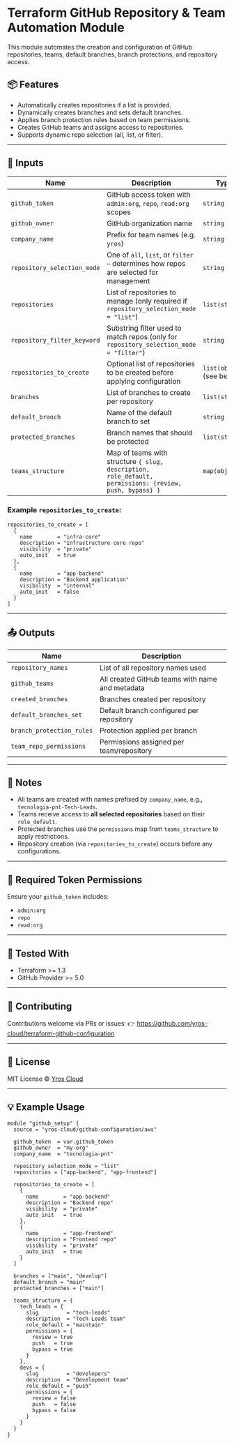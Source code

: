 # Terraform GitHub Repository & Team Automation Module

This module automates the creation and configuration of GitHub repositories, teams, default branches, branch protections, and repository access.

## 📦 Features
- Automatically creates repositories if a list is provided.
- Dynamically creates branches and sets default branches.
- Applies branch protection rules based on team permissions.
- Creates GitHub teams and assigns access to repositories.
- Supports dynamic repo selection (all, list, or filter).

---

## 🔧 Inputs

| Name                       | Description                                                                                         | Type                                                                                             | Required |
|----------------------------|-----------------------------------------------------------------------------------------------------|--------------------------------------------------------------------------------------------------|----------|
| `github_token`            | GitHub access token with `admin:org`, `repo`, `read:org` scopes                                     | `string`                                                                                          | ✅ Yes   |
| `github_owner`            | GitHub organization name                                                                             | `string`                                                                                          | ✅ Yes   |
| `company_name`            | Prefix for team names (e.g. `yros`)                                                       | `string`                                                                                          | ✅ Yes   |
| `repository_selection_mode` | One of `all`, `list`, or `filter` – determines how repos are selected for management              | `string`                                                                                          | ✅ Yes   |
| `repositories`            | List of repositories to manage (only required if `repository_selection_mode = "list"`)           | `list(string)`                                                                                    | ❌ No    |
| `repository_filter_keyword` | Substring filter used to match repos (only for `repository_selection_mode = "filter"`)           | `string`                                                                                          | ❌ No    |
| `repositories_to_create`  | Optional list of repositories to be created before applying configuration                          | `list(object)` (see below)                                                                        | ❌ No    |
| `branches`                | List of branches to create per repository                                                           | `list(string)`                                                                                    | ✅ Yes   |
| `default_branch`          | Name of the default branch to set                                                                  | `string`                                                                                          | ✅ Yes   |
| `protected_branches`      | Branch names that should be protected                                                               | `list(string)`                                                                                    | ✅ Yes   |
| `teams_structure`         | Map of teams with structure `{ slug, description, role_default, permissions: {review, push, bypass} }` | `map(object)`                                                                                     | ✅ Yes   |

### Example `repositories_to_create`:
```hcl
repositories_to_create = [
  {
    name        = "infra-core"
    description = "Infrastructure core repo"
    visibility  = "private"
    auto_init   = true
  },
  {
    name        = "app-backend"
    description = "Backend application"
    visibility  = "internal"
    auto_init   = false
  }
]
```

---

## 📤 Outputs

| Name                    | Description                                      |
|-------------------------|--------------------------------------------------|
| `repository_names`      | List of all repository names used               |
| `github_teams`          | All created GitHub teams with name and metadata |
| `created_branches`      | Branches created per repository                 |
| `default_branches_set`  | Default branch configured per repository        |
| `branch_protection_rules` | Protection applied per branch                  |
| `team_repo_permissions` | Permissions assigned per team/repository        |

---

## 🧠 Notes
- All teams are created with names prefixed by `company_name`, e.g., `tecnologia-pnt-Tech-Leads`.
- Teams receive access to **all selected repositories** based on their `role_default`.
- Protected branches use the `permissions` map from `teams_structure` to apply restrictions.
- Repository creation (via `repositories_to_create`) occurs before any configurations.

---

## 🔐 Required Token Permissions
Ensure your `github_token` includes:
- `admin:org`
- `repo`
- `read:org`

---

## 🧪 Tested With
- Terraform >= 1.3
- GitHub Provider >= 5.0

---

## 🤝 Contributing
Contributions welcome via PRs or issues:
👉 https://github.com/yros-cloud/terraform-github-configuration

---

## 🧾 License
MIT License © [Yros Cloud](https://github.com/yros-cloud)


---

## 💡 Example Usage

```hcl
module "github_setup" {
  source = "yros-cloud/github-configuration/aws"

  github_token  = var.github_token
  github_owner  = "my-org"
  company_name  = "tecnologia-pnt"

  repository_selection_mode = "list"
  repositories = ["app-backend", "app-frontend"]

  repositories_to_create = [
    {
      name        = "app-backend"
      description = "Backend repo"
      visibility  = "private"
      auto_init   = true
    },
    {
      name        = "app-frontend"
      description = "Frontend repo"
      visibility  = "private"
      auto_init   = true
    }
  ]

  branches = ["main", "develop"]
  default_branch = "main"
  protected_branches = ["main"]

  teams_structure = {
    tech_leads = {
      slug         = "tech-leads"
      description  = "Tech Leads team"
      role_default = "maintain"
      permissions = {
        review = true
        push   = true
        bypass = true
      }
    },
    devs = {
      slug         = "developers"
      description  = "Development team"
      role_default = "push"
      permissions = {
        review = false
        push   = false
        bypass = false
      }
    }
  }
}
```
